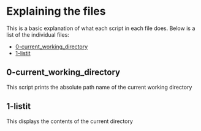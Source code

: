 # Explaining the files

This is a basic explanation of what each script in each file does. Below is a list of the individual files:

* [0-current_working_directory](#0-current_working_directory)
* [1-listit](#1-listit)



## 0-current_working_directory

This script prints the absolute path name of the current working directory

## 1-listit

This displays the contents of the current directory
